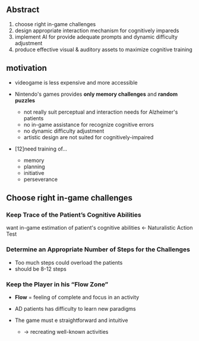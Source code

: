 <!-- META
{"title":"Developing Serious Games Specifically Adapted to People Suffering from Alzheimer","link":"https://link.springer.com/chapter/10.1007/978-3-642-33687-4_21","media":"academic","tags":["dimentia","game","seriousgame"],"short":{"en":"guideline for making alzheimer game","ja":"アルツハイマー対策ゲームのためのガイドライン"},"importance":5,"hasPage":true,"createdAt":1720939345.901,"updatedAt":1720939345.901}
META -->

## Abstract

1. choose right in-game challenges
1. design appropriate interaction mechanism for cognitively impareds
1. implement AI for provide adequate prompts and dynamic difficulty adjustment
1. produce effective visual & auditory assets to maximize cognitive training

## motivation

- videogame is less expensive and more accessible
- Nintendo's games provides **only memory challenges** and **random puzzles**

  - not really suit perceptual and interaction needs for Alzheimer's patients
  - no in-game assistance for recognize cognitive errors
  - no dynamic difficulty adjustment
  - artistic design are not suited for cognitively-impaired

- [12]need training of...
  - memory
  - planning
  - initiative
  - perseverance

## Choose right in-game challenges

### Keep Trace of the Patient’s Cognitive Abilities

want in-game estimation of patient's cognitive abilities
<- Naturalistic Action Test

### Determine an Appropriate Number of Steps for the Challenges

- Too much steps could overload the patients
- should be 8-12 steps

### Keep the Player in his “Flow Zone”

- **Flow** = feeling of complete and focus in an activity

- AD patients has difficulty to learn new paradigms
- The game must e straightforward and intuitive
  - -> recreating well-known activities
